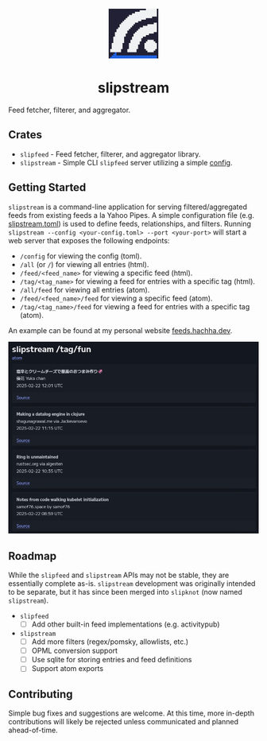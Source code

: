 <p align="center">
  <a href="https://github.com/harrisonhall/slipstream" align="center">
    <img alt="slipstream" src="./crates/slipstream/src/web/content/favicon.png" width="100" />
  </a>
</p>
<h1 align="center">slipstream</h1>

Feed fetcher, filterer, and aggregator.

## Crates

- `slipfeed` - Feed fetcher, filterer, and aggregator library.
- `slipstream` - Simple CLI `slipfeed` server utilizing a simple
  [config](examples/config/slipstream.toml).

## Getting Started

`slipstream` is a command-line application for serving filtered/aggregated feeds
from existing feeds a la Yahoo Pipes. A simple configuration file (e.g.
[slipstream.toml](examples/config/slipstream.toml)) is used to define feeds,
relationships, and filters. Running
`slipstream --config <your-config.toml> --port <your-port>` will start a web
server that exposes the following endpoints:

- `/config` for viewing the config (toml).
- `/all` (or `/`) for viewing all entries (html).
- `/feed/<feed_name>` for viewing a specific feed (html).
- `/tag/<tag_name>` for viewing a feed for entries with a specific tag (html).
- `/all/feed` for viewing all entries (atom).
- `/feed/<feed_name>/feed` for viewing a specific feed (atom).
- `/tag/<tag_name>/feed` for viewing a feed for entries with a specific tag
  (atom).

An example can be found at my personal website
[feeds.hachha.dev](https://feeds.hachha.dev/).

![slipstream screenshot](./crates/slipstream/src/web/content/example.png)

## Roadmap

While the `slipfeed` and `slipstream` APIs may not be stable, they are
essentially complete as-is. `slipstream` development was originally intended to
be separate, but it has since been merged into `slipknot` (now named
`slipstream`).

- `slipfeed`
  - [ ] Add other built-in feed implementations (e.g. activitypub)
- `slipstream`
  - [ ] Add more filters (regex/pomsky, allowlists, etc.)
  - [ ] OPML conversion support
  - [ ] Use sqlite for storing entries and feed definitions
  - [ ] Support atom exports

## Contributing

Simple bug fixes and suggestions are welcome. At this time, more in-depth
contributions will likely be rejected unless communicated and planned
ahead-of-time.

